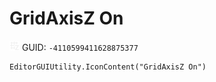 # GridAxisZ On
![](/img/GridAxisZ%20On.png)
GUID: `-4110599411628875377`
```
EditorGUIUtility.IconContent("GridAxisZ On")
```
